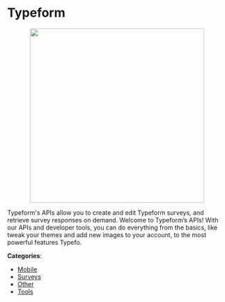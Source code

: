 # Typeform
<p align="center">
    <img width="400" src="https://raw.githubusercontent.com/apis-list/apis-list/apis/typeform/logo_256x256.png" />
</p>

Typeform's APIs allow you to create and edit Typeform surveys, and retrieve survey responses on demand. Welcome to Typeform’s APIs! With our APIs and developer tools, you can do everything from the basics, like tweak your themes and add new images to your account, to the most powerful features Typefo.



**Categories**:
- [Mobile](https://github.com/apis-list/apis-list#mobile)
- [Surveys](https://github.com/apis-list/apis-list#surveys)
- [Other](https://github.com/apis-list/apis-list#other)
- [Tools](https://github.com/apis-list/apis-list#tools)







